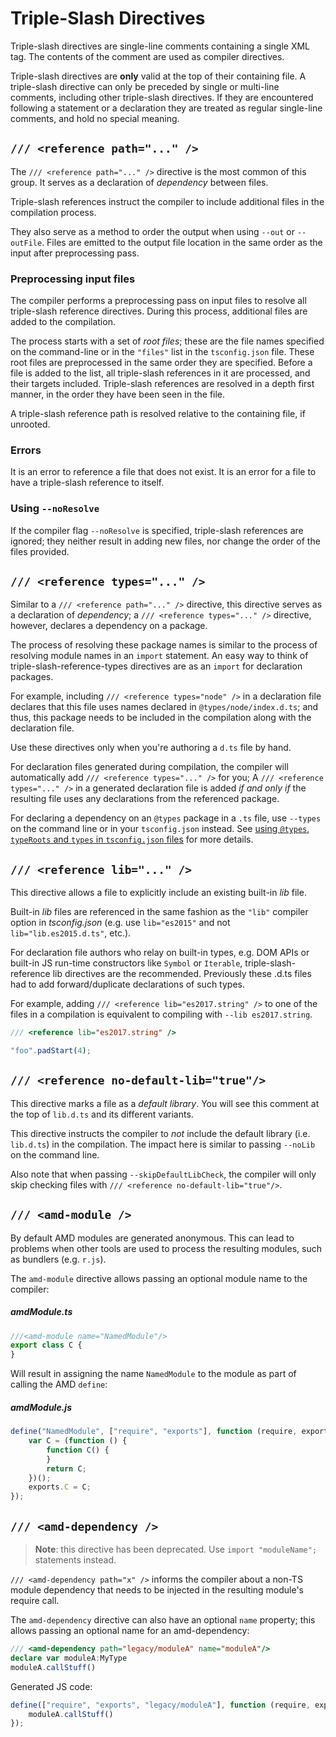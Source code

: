 # Triple-Slash Directives

Triple-slash directives are single-line comments containing a single XML tag.
The contents of the comment are used as compiler directives.

Triple-slash directives are **only** valid at the top of their containing file.
A triple-slash directive can only be preceded by single or multi-line comments, including other triple-slash directives.
If they are encountered following a statement or a declaration they are treated as regular single-line comments, and hold no special meaning.

## `/// <reference path="..." />`

The `/// <reference path="..." />` directive is the most common of this group.
It serves as a declaration of *dependency* between files.

Triple-slash references instruct the compiler to include additional files in the compilation process.

They also serve as a method to order the output when using `--out` or `--outFile`.
Files are emitted to the output file location in the same order as the input after preprocessing pass.

### Preprocessing input files

The compiler performs a preprocessing pass on input files to resolve all triple-slash reference directives.
During this process, additional files are added to the compilation.

The process starts with a set of *root files*;
these are the file names specified on the command-line or in the `"files"` list in the `tsconfig.json` file.
These root files are preprocessed in the same order they are specified.
Before a file is added to the list, all triple-slash references in it are processed, and their targets included.
Triple-slash references are resolved in a depth first manner, in the order they have been seen in the file.

A triple-slash reference path is resolved relative to the containing file, if unrooted.

### Errors

It is an error to reference a file that does not exist.
It is an error for a file to have a triple-slash reference to itself.

### Using `--noResolve`

If the compiler flag `--noResolve` is specified, triple-slash references are ignored; they neither result in adding new files, nor change the order of the files provided.

## `/// <reference types="..." />`

Similar to a `/// <reference path="..." />` directive,  this directive serves as a declaration of *dependency*;
a `/// <reference types="..." />` directive, however, declares a dependency on a package.

The process of resolving these package names is similar to the process of resolving module names in an `import` statement.
An easy way to think of triple-slash-reference-types directives are as an `import` for declaration packages.

For example, including `/// <reference types="node" />` in a declaration file declares that this file uses names declared in `@types/node/index.d.ts`;
and thus, this package needs to be included in the compilation along with the declaration file.

Use these directives only when you're authoring a `d.ts` file by hand.

For declaration files generated during compilation, the compiler will automatically add `/// <reference types="..." />` for you;
A `/// <reference types="..." />` in a generated declaration file is added *if and only if* the resulting file uses any declarations from the referenced package.

For declaring a dependency on an `@types` package in a `.ts` file, use `--types` on the command line or in your `tsconfig.json` instead.
See [using `@types`, `typeRoots` and `types` in `tsconfig.json` files](./tsconfig.json.md#types-typeroots-and-types) for more details.

## `/// <reference lib="..." />`

This directive allows a file to explicitly include an existing built-in _lib_ file.

Built-in _lib_ files are referenced in the same fashion as the `"lib"` compiler option in _tsconfig.json_ (e.g. use `lib="es2015"` and not `lib="lib.es2015.d.ts"`, etc.).

For declaration file authors who relay on built-in types, e.g. DOM APIs or built-in JS run-time constructors like `Symbol` or `Iterable`, triple-slash-reference lib directives are the recommended. Previously these .d.ts files had to add forward/duplicate declarations of such types.

For example, adding `/// <reference lib="es2017.string" />` to one of the files in a compilation is equivalent to compiling with `--lib es2017.string`.

```ts
/// <reference lib="es2017.string" />

"foo".padStart(4);
```

## `/// <reference no-default-lib="true"/>`

This directive marks a file as a *default library*.
You will see this comment at the top of `lib.d.ts` and its different variants.

This directive instructs the compiler to *not* include the default library (i.e. `lib.d.ts`) in the compilation.
The impact here is similar to passing `--noLib` on the command line.

Also note that when passing `--skipDefaultLibCheck`, the compiler will only skip checking files with `/// <reference no-default-lib="true"/>`.

## `/// <amd-module />`

By default AMD modules are generated anonymous.
This can lead to problems when other tools are used to process the resulting modules, such as bundlers (e.g. `r.js`).

The `amd-module` directive allows passing an optional module name to the compiler:

##### amdModule.ts

```ts
///<amd-module name="NamedModule"/>
export class C {
}
```

Will result in assigning the name `NamedModule` to the module as part of calling the AMD `define`:

##### amdModule.js

```js
define("NamedModule", ["require", "exports"], function (require, exports) {
    var C = (function () {
        function C() {
        }
        return C;
    })();
    exports.C = C;
});
```

## `/// <amd-dependency />`

> **Note**: this directive has been deprecated. Use `import "moduleName";` statements instead.

`/// <amd-dependency path="x" />` informs the compiler about a non-TS module dependency that needs to be injected in the resulting module's require call.

The `amd-dependency` directive can also have an optional `name` property; this allows passing an optional name for an amd-dependency:

```ts
/// <amd-dependency path="legacy/moduleA" name="moduleA"/>
declare var moduleA:MyType
moduleA.callStuff()
```

Generated JS code:

```js
define(["require", "exports", "legacy/moduleA"], function (require, exports, moduleA) {
    moduleA.callStuff()
});
```
